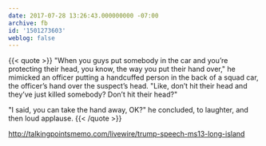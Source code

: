 ```yaml
---
date: 2017-07-28 13:26:43.000000000 -07:00
archive: fb
id: '1501273603'
weblog: false
---
```


{{< quote >}}
"When you guys put somebody in the car and you’re protecting their head, you know, the way you put their hand over," he mimicked an officer putting a handcuffed person in the back of a squad car, the officer’s hand over the suspect’s head. "Like, don’t hit their head and they’ve just killed somebody? Don’t hit their head?"

"I said, you can take the hand away, OK?" he concluded, to laughter, and then loud applause.
{{< /quote >}}

http://talkingpointsmemo.com/livewire/trump-speech-ms13-long-island
